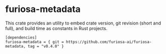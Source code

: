 # furiosa-metadata
This crate provides an utility to embed crate version, git revision (short and full), and build time as constants in Rust projects.

```
[dependencies]
furiosa-metadata = { git = https://github.com/furiosa-ai/furiosa-metadata, tag = "v0.4.0" }
```
